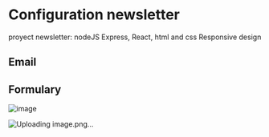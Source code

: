# Configuration newsletter
proyect newsletter: nodeJS Express, React, html and css
Responsive design

## Email

## Formulary
![image](https://github.com/cferreirobelenguer/newsletter/assets/88061350/f04c32f7-1fbb-4137-a9eb-d86063afa50e)

![Uploading image.png…]()



